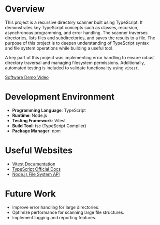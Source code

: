 # Overview

This project is a recursive directory scanner built using TypeScript. It demonstrates key TypeScript concepts such as classes, recursion, asynchronous programming, and error handling. The scanner traverses directories, lists files and subdirectories, and saves the results to a file. The purpose of this project is to deepen understanding of TypeScript syntax and file system operations while building a useful tool.

A key part of this project was implementing error handling to ensure robust directory traversal and managing filesystem permissions. Additionally, automated testing is included to validate functionality using `vitest`.

[Software Demo Video](https://youtu.be/iASTorAAXuE?si=L3m431q0BA4or-zb)

# Development Environment

- **Programming Language**: TypeScript
- **Runtime**: Node.js
- **Testing Framework**: Vitest
- **Build Tool**: tsc (TypeScript Compiler)
- **Package Manager**: npm

# Useful Websites

- [Vitest Documentation](https://vitest.dev/)
- [TypeScript Official Docs](https://www.typescriptlang.org/)
- [Node.js File System API](https://nodejs.org/api/fs.html)

# Future Work

- Improve error handling for large directories.
- Optimize performance for scanning large file structures.
- Implement logging and reporting features.

